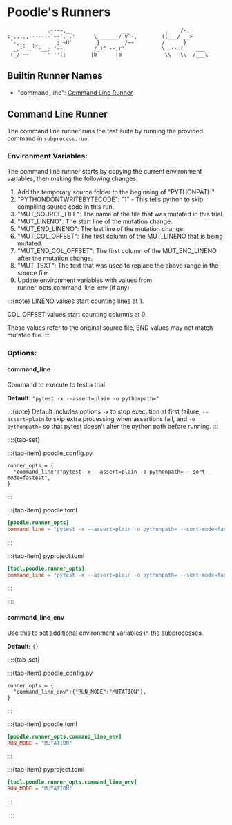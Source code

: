 # Poodle's Runners

```text
             .--~~,__                __            ,    /-.
:-....,-------`~~'._.'      \ ______/ V`-,        ((___/ __>
 `-,,,  ,_      ;'~U'        }        /~~         /      }
  _,-' ,'`-__; '--.         /_)^ --,r'            \ .--.(    ___
 (_/'~~      ''''(;        |b      |b              \\   \\  /___\
 ```

## Builtin Runner Names

* "command_line": [Command Line Runner](#command-line-runner)

## Command Line Runner

The command line runner runs the test suite by running the provided command in `subprocess.run`.

### Environment Variables:

The command line runner starts by copying the current environment variables, then making the following changes:
1. Add the temporary source folder to the beginning of "PYTHONPATH"
1. "PYTHONDONTWRITEBYTECODE": "1" - This tells python to skip compiling source code in this run.
1. "MUT_SOURCE_FILE": The name of the file that was mutated in this trial.
1. "MUT_LINENO": The start line of the mutation change.
1. "MUT_END_LINENO": The last line of the mutation change.
1. "MUT_COL_OFFSET": The first column of the MUT_LINENO that is being mutated.
1. "MUT_END_COL_OFFSET": The first column of the MUT_END_LINENO after the mutation change.
1. "MUT_TEXT": The text that was used to replace the above range in the source file.
1. Update environment variables with values from runner_opts.command_line_env (if any)

:::{note}
LINENO values start counting lines at 1.

COL_OFFSET values start counting columns at 0.

These values refer to the original source file, END values may not match mutated file.
:::

### Options:

#### command_line

Command to execute to test a trial.

**Default:** `"pytest -x --assert=plain -o pythonpath="`

:::{note}
Default includes options `-x` to stop execution at first failure, `--assert=plain` to skip extra processing when assertions fail, and `-o pythonpath=` so that pytest doesn't alter the python path before running.
:::


::::{tab-set}

:::{tab-item} poodle_config.py
```python3
runner_opts = {
  "command_line":"pytest -x --assert=plain -o pythonpath= --sort-mode=fastest",
}
```
:::

:::{tab-item} poodle.toml
```toml
[poodle.runner_opts]
command_line = "pytest -x --assert=plain -o pythonpath= --sort-mode=fastest"
```
:::

:::{tab-item} pyproject.toml
```toml
[tool.poodle.runner_opts]
command_line = "pytest -x --assert=plain -o pythonpath= --sort-mode=fastest"
```
:::

::::

#### command_line_env

Use this to set additional environment variables in the subprocesses.

**Default:** `{}`

::::{tab-set}

:::{tab-item} poodle_config.py
```python3
runner_opts = {
  "command_line_env":{"RUN_MODE":"MUTATION"},
}
```
:::

:::{tab-item} poodle.toml
```toml
[poodle.runner_opts.command_line_env]
RUN_MODE = "MUTATION"
```
:::

:::{tab-item} pyproject.toml
```toml
[tool.poodle.runner_opts.command_line_env]
RUN_MODE = "MUTATION"
```
:::

::::
